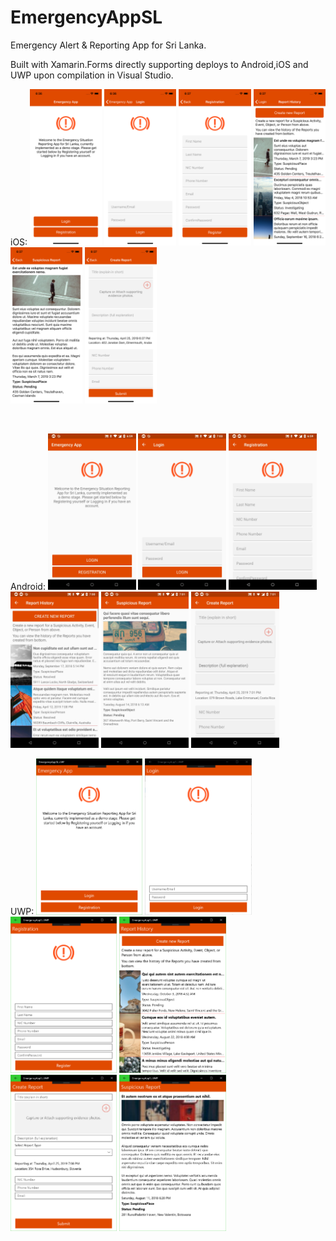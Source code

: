 # EmergencyAppSL
Emergency Alert &amp; Reporting App for Sri Lanka.

Built with Xamarin.Forms directly supporting deploys to Android,iOS and UWP upon compilation in Visual Studio.

iOS:
<img src="https://github.com/UdaraAlwis/EmergencyAppSL/blob/master/screenshots/ios/page1landing.png"  height="250" /> <img src="https://github.com/UdaraAlwis/EmergencyAppSL/blob/master/screenshots/ios/page2login.png"  height="250" /> <img src="https://github.com/UdaraAlwis/EmergencyAppSL/blob/master/screenshots/ios/page3registration.png"  height="250" /> <img src="https://github.com/UdaraAlwis/EmergencyAppSL/blob/master/screenshots/ios/page4reporthistory.png"  height="250" /> <img src="https://github.com/UdaraAlwis/EmergencyAppSL/blob/master/screenshots/ios/page5reportdetails.png"  height="250" /> <img src="https://github.com/UdaraAlwis/EmergencyAppSL/blob/master/screenshots/ios/page6createreport.png"  height="250" />

<br />

Android:
<img src="https://github.com/UdaraAlwis/EmergencyAppSL/blob/master/screenshots/android/page1landing.jpg"  height="250" /> <img src="https://github.com/UdaraAlwis/EmergencyAppSL/blob/master/screenshots/android/page2login.jpg"  height="250" /> <img src="https://github.com/UdaraAlwis/EmergencyAppSL/blob/master/screenshots/android/page3registration.jpg"  height="250" /> <img src="https://github.com/UdaraAlwis/EmergencyAppSL/blob/master/screenshots/android/page4reporthistory.jpg"  height="250" /> <img src="https://github.com/UdaraAlwis/EmergencyAppSL/blob/master/screenshots/android/page5reportdetails.jpg"  height="250" /> <img src="https://github.com/UdaraAlwis/EmergencyAppSL/blob/master/screenshots/android/page6createreport.jpg"  height="250" />
<br />

UWP:
<img src="https://github.com/UdaraAlwis/EmergencyAppSL/blob/master/screenshots/uwp/page1landing.PNG"  height="250" /> <img src="https://github.com/UdaraAlwis/EmergencyAppSL/blob/master/screenshots/uwp/page2login.PNG"  height="250" /> <img src="https://github.com/UdaraAlwis/EmergencyAppSL/blob/master/screenshots/uwp/page3registration.PNG"  height="250" /> <img src="https://github.com/UdaraAlwis/EmergencyAppSL/blob/master/screenshots/uwp/page4reporthistory.PNG"  height="250" /> <img src="https://github.com/UdaraAlwis/EmergencyAppSL/blob/master/screenshots/uwp/page5reportdetails.PNG"  height="250" /> <img src="https://github.com/UdaraAlwis/EmergencyAppSL/blob/master/screenshots/uwp/page6createreport.PNG"  height="250" />

